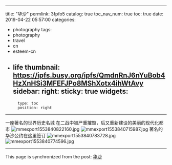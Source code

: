 
---
title: "华沙"
permlink: 3fpfo5
catalog: true
toc_nav_num: true
toc: true
date: 2019-04-22 05:57:00
categories:
- photography
tags:
- photography
- travel
- cn
- esteem-cn
- life
thumbnail: https://ipfs.busy.org/ipfs/QmdnRnJ6nYuBob4HzXnHSi3MFEFJPo8MShXotx4ihWtAvy
sidebar:
    right:
        sticky: true
widgets:
    -
        type: toc
        position: right
---


一座著名的世界历史名城
在二战中被严重摧毁，后又重新建设的美丽的现代化都市
![mmexport1553840822160.jpg](https://ipfs.busy.org/ipfs/QmdnRnJ6nYuBob4HzXnHSi3MFEFJPo8MShXotx4ihWtAvy)
![mmexport1553840715987.jpg](https://ipfs.busy.org/ipfs/QmWnzmKkgfKLrQQRLSu5cGovHRWyKSmt3xRKmBZSKGysZg)
著名的华沙公约在这里签订
![mmexport1553840783728.jpg](https://ipfs.busy.org/ipfs/QmPPtjb4Bb9cHfbtLoTGy8yG6iZHkrQyc3hqVhxjzCx58x)
![mmexport1553840774596.jpg](https://ipfs.busy.org/ipfs/QmWzNKGdKGCXbLFQkY43d6bqVApRvpnkFaer8dDPfz9BmG)



- - -

This page is synchronized from the post: [华沙](https://steemit.com/@andrewma/3fpfo5)
